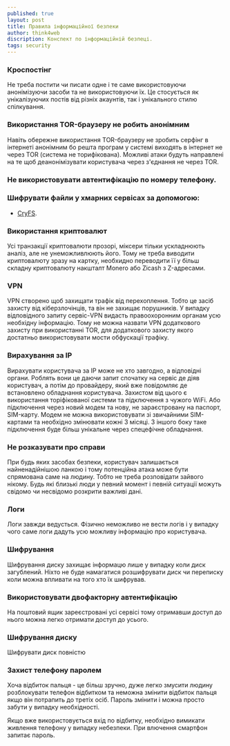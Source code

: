 ```yaml
---
published: true
layout: post
title: Правила інформаційної безпеки
author: think4web
discription: Конспект по інформаційній безпеці.
tags: security
---
```


### Кроспостінг

Не треба постити чи писати одне і те саме використовуючи анонімізуючи засоби та не використовуючи їх. Це стосується як унікалізуючих постів від різніх акаунтів, так і унікального стилю спілкування. 

### Використання TOR-браузеру не робить анонімним

Навіть обережне використання TOR-браузеру не зробить серфінг в інтернеті анонімним бо решта програм у системі виходять в інтернет не через TOR (система не торифікована). Можливі атаки будуть направлені на те щоб деанонімізувати користувача через з'єднання не через TOR.

### Не використовувати автентифікацію по номеру телефону.

### Шифрувати файли у хмарних сервісах за допомогою:
- [CryFS](/CryFS/).

### Використання криптовалют

Усі транзакції криптовалюти прозорі, міксери тільки ускладнюють аналіз, але не унеможливлюють його. Тому не треба виводити криптовалюту зразу на картку, необхидно переводити її у більш складну криптовалюту накшталт Monero або Zicash з Z-адресами.

### VPN 

VPN створено щоб захищати трафік від перехоплення. Тобто це засіб захисту від кіберзлочінців, та він не захищає порушників. У випадку відповідного запиту сервіс-VPN видасть правоохоронним органам усю необхідну інформацію. Тому не можна назвати VPN додаткового захисту при використанні TOR, для додаткового захисту якого достатньо використовувати мости обфускації трафіку. 

### Вирахування за IP

Вирахувати користувача за IP може не хто завгодно, а відповідні органи. Роблять вони це даючи запит спочатку на сервіс де діяв користувач, а потім до провайдеру, який вже повідомляє де встановлено обладнання користувача. Захистом від цього є використання торіфікованої системи та підключення з чужого WiFi. Або підключення через новий модем та нову, не зараєстровану на паспорт, SIM-карту. Модем не можна використовувати зі звичайними SIM-картами та необхідно змінювати кожні 3 місяці. З іншого боку таке підключення буде більш унікальне через спецефічне обладнання.

### Не розказувати про справи

При будь яких засобах безпеки, користувач залишається найненадійнішою ланкою і тому потенційна атака може бути спрямована саме на людину. Тобто не треба розповідати зайвого нікому. Будь які близькі люди у певний момент і певній ситуації можуть свідомо чи несвідомо розкрити важливі дані. 

### Логи

Логи завжди ведусться. Фізично неможливо не вести логів і у випадку чого саме логи дадуть усю можливу інформацію про користувача.

### Шифрування

Шифрування диску захищає інформацю лише у випадку коли диск загублений. Ніхто не буде намагатися розшифрувати диск чи переписку коли можна впливати на того хто їх шифрував.

### Використовувати двофакторну автентифікацію

На поштовий ящик зареєстровані усі сервісі тому отримавши доступ до нього можна легко отримати доступ до усього.

### Шифрування диску

Шифрувати диск повністю

### Захист телефону паролем

Хоча відбиток пальця - це більш зручно, дуже легко змусити людину розблокувати телефон відбитком та неможна змінити відбиток пальця якщо він потрапить до третіх осіб. Пароль змінити і можна просто забути у випадку необхідності.

Якщо вже використовується вхід по відбитку, необхідно вимикати живлення телефону у випадку небезпеки. При влючення смартфон запитає пароль.
